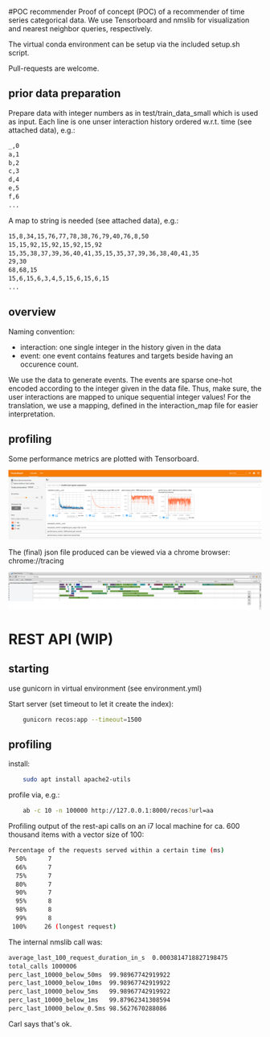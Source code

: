 #POC recommender
Proof of concept (POC) of a recommender of time series categorical data.
We use Tensorboard and nmslib for visualization and nearest neighbor queries, respectively.

The virtual conda environment can be setup via the included setup.sh script.

Pull-requests are welcome.


## prior data preparation
Prepare data with integer numbers as in test/train_data_small which is used as input.
Each line is one unser interaction history ordered w.r.t. time (see attached data), e.g.:

```bash
_,0
a,1
b,2
c,3
d,4
e,5
f,6
...
```

A map to string is needed (see attached data), e.g.:

```bash
15,8,34,15,76,77,78,38,76,79,40,76,8,50
15,15,92,15,92,15,92,15,92
15,35,38,37,39,36,40,41,35,15,35,37,39,36,38,40,41,35
29,30
68,68,15
15,6,15,6,3,4,5,15,6,15,6,15
... 
```

## overview
Naming convention:
* interaction: one single integer in the history given in the data
* event: one event contains features and targets beside having an occurence count.

We use the data to generate events. 
The events are sparse one-hot encoded according to the integer given in the data file.
Thus, make sure, the user interactions are mapped to unique sequential integer values! 
For the translation, we use a mapping, defined in the interaction_map file for easier interpretation.



## profiling
Some performance metrics are plotted with Tensorboard.

![tensorboard_example](doc/figures/tensorboard_example.png)

The (final) json file produced can be viewed via a chrome browser:
    chrome://tracing

![json_profiling_example](doc/figures/json_profiling.png)


# REST API (WIP)

## starting
use gunicorn in virtual environment (see environment.yml)

Start server (set timeout to let it create the index):
```bash
    gunicorn recos:app --timeout=1500
```    
## profiling
install:
```bash
    sudo apt install apache2-utils
```    
profile via, e.g.:
```bash
    ab -c 10 -n 100000 http://127.0.0.1:8000/recos?url=aa
```    
    
Profiling output of the rest-api calls on an i7 local machine for ca. 
600 thousand items with a vector size of 100:
```bash
Percentage of the requests served within a certain time (ms)
  50%      7
  66%      7
  75%      7
  80%      7
  90%      7
  95%      8
  98%      8
  99%      8
 100%     26 (longest request)
```
The internal nmslib call was:
```bash
average_last_100_request_duration_in_s	0.0003814718827198475
total_calls	1000006
perc_last_10000_below_50ms	99.98967742919922
perc_last_10000_below_10ms	99.98967742919922
perc_last_10000_below_5ms	99.98967742919922
perc_last_10000_below_1ms	99.87962341308594
perc_last_10000_below_0.5ms	98.5627670288086
```

Carl says that's ok.